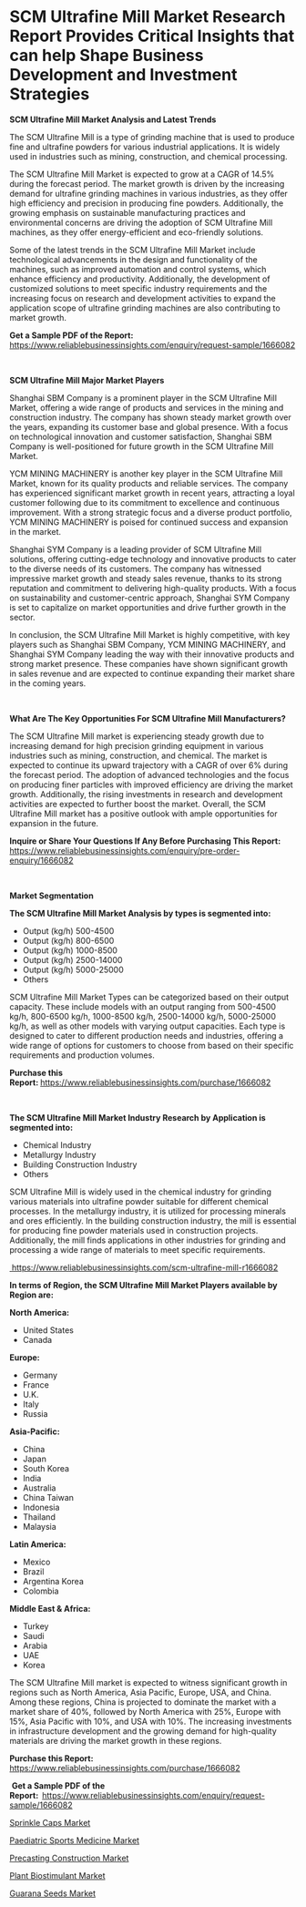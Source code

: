 <p><h1>SCM Ultrafine Mill Market Research Report Provides Critical Insights that can help Shape Business Development and Investment Strategies</h1></p><p><strong>SCM Ultrafine Mill Market Analysis and Latest Trends</strong></p>
<p><p>The SCM Ultrafine Mill is a type of grinding machine that is used to produce fine and ultrafine powders for various industrial applications. It is widely used in industries such as mining, construction, and chemical processing.</p><p>The SCM Ultrafine Mill Market is expected to grow at a CAGR of 14.5% during the forecast period. The market growth is driven by the increasing demand for ultrafine grinding machines in various industries, as they offer high efficiency and precision in producing fine powders. Additionally, the growing emphasis on sustainable manufacturing practices and environmental concerns are driving the adoption of SCM Ultrafine Mill machines, as they offer energy-efficient and eco-friendly solutions.</p><p>Some of the latest trends in the SCM Ultrafine Mill Market include technological advancements in the design and functionality of the machines, such as improved automation and control systems, which enhance efficiency and productivity. Additionally, the development of customized solutions to meet specific industry requirements and the increasing focus on research and development activities to expand the application scope of ultrafine grinding machines are also contributing to market growth.</p></p>
<p><strong>Get a Sample PDF of the Report:&nbsp;</strong> <a href="https://www.reliablebusinessinsights.com/enquiry/request-sample/1666082">https://www.reliablebusinessinsights.com/enquiry/request-sample/1666082</a></p>
<p>&nbsp;</p>
<p><strong>SCM Ultrafine Mill Major Market Players</strong></p>
<p><p>Shanghai SBM Company is a prominent player in the SCM Ultrafine Mill Market, offering a wide range of products and services in the mining and construction industry. The company has shown steady market growth over the years, expanding its customer base and global presence. With a focus on technological innovation and customer satisfaction, Shanghai SBM Company is well-positioned for future growth in the SCM Ultrafine Mill Market.</p><p>YCM MINING MACHINERY is another key player in the SCM Ultrafine Mill Market, known for its quality products and reliable services. The company has experienced significant market growth in recent years, attracting a loyal customer following due to its commitment to excellence and continuous improvement. With a strong strategic focus and a diverse product portfolio, YCM MINING MACHINERY is poised for continued success and expansion in the market.</p><p>Shanghai SYM Company is a leading provider of SCM Ultrafine Mill solutions, offering cutting-edge technology and innovative products to cater to the diverse needs of its customers. The company has witnessed impressive market growth and steady sales revenue, thanks to its strong reputation and commitment to delivering high-quality products. With a focus on sustainability and customer-centric approach, Shanghai SYM Company is set to capitalize on market opportunities and drive further growth in the sector.</p><p>In conclusion, the SCM Ultrafine Mill Market is highly competitive, with key players such as Shanghai SBM Company, YCM MINING MACHINERY, and Shanghai SYM Company leading the way with their innovative products and strong market presence. These companies have shown significant growth in sales revenue and are expected to continue expanding their market share in the coming years.</p></p>
<p>&nbsp;</p>
<p><strong>What Are The Key Opportunities For SCM Ultrafine Mill Manufacturers?</strong></p>
<p><p>The SCM Ultrafine Mill market is experiencing steady growth due to increasing demand for high precision grinding equipment in various industries such as mining, construction, and chemical. The market is expected to continue its upward trajectory with a CAGR of over 6% during the forecast period. The adoption of advanced technologies and the focus on producing finer particles with improved efficiency are driving the market growth. Additionally, the rising investments in research and development activities are expected to further boost the market. Overall, the SCM Ultrafine Mill market has a positive outlook with ample opportunities for expansion in the future.</p></p>
<p><strong>Inquire or Share Your Questions If Any Before Purchasing This Report:</strong> <a href="https://www.reliablebusinessinsights.com/enquiry/pre-order-enquiry/1666082">https://www.reliablebusinessinsights.com/enquiry/pre-order-enquiry/1666082</a></p>
<p>&nbsp;</p>
<p><strong>Market Segmentation</strong></p>
<p><strong>The SCM Ultrafine Mill Market Analysis by types is segmented into:</strong></p>
<p><ul><li>Output (kg/h) 500-4500</li><li>Output (kg/h) 800-6500</li><li>Output (kg/h) 1000-8500</li><li>Output (kg/h) 2500-14000</li><li>Output (kg/h) 5000-25000</li><li>Others</li></ul></p>
<p><p>SCM Ultrafine Mill Market Types can be categorized based on their output capacity. These include models with an output ranging from 500-4500 kg/h, 800-6500 kg/h, 1000-8500 kg/h, 2500-14000 kg/h, 5000-25000 kg/h, as well as other models with varying output capacities. Each type is designed to cater to different production needs and industries, offering a wide range of options for customers to choose from based on their specific requirements and production volumes.</p></p>
<p><strong>Purchase this Report:&nbsp;</strong><a href="https://www.reliablebusinessinsights.com/purchase/1666082">https://www.reliablebusinessinsights.com/purchase/1666082</a></p>
<p>&nbsp;</p>
<p><strong>The SCM Ultrafine Mill Market Industry Research by Application is segmented into:</strong></p>
<p><ul><li>Chemical Industry</li><li>Metallurgy Industry</li><li>Building Construction Industry</li><li>Others</li></ul></p>
<p><p>SCM Ultrafine Mill is widely used in the chemical industry for grinding various materials into ultrafine powder suitable for different chemical processes. In the metallurgy industry, it is utilized for processing minerals and ores efficiently. In the building construction industry, the mill is essential for producing fine powder materials used in construction projects. Additionally, the mill finds applications in other industries for grinding and processing a wide range of materials to meet specific requirements.</p></p>
<p><a href="https://www.reliablebusinessinsights.com/scm-ultrafine-mill-r1666082">&nbsp;https://www.reliablebusinessinsights.com/scm-ultrafine-mill-r1666082</a></p>
<p><strong>In terms of Region, the SCM Ultrafine Mill Market Players available by Region are:</strong></p>
<p>
    <p> <strong> North America: </strong>
        <ul>
            <li>United States</li>
            <li>Canada</li>
        </ul>
        </p> 
    <p> <strong> Europe: </strong>
        <ul>
            <li>Germany</li>
            <li>France</li>
            <li>U.K.</li>
            <li>Italy</li>
            <li>Russia</li>
        </ul>
        </p> 
    <p> <strong> Asia-Pacific: </strong>
        <ul>
            <li>China</li>
            <li>Japan</li>
            <li>South Korea</li>
            <li>India</li>
            <li>Australia</li>
            <li>China Taiwan</li>
            <li>Indonesia</li>
            <li>Thailand</li>
            <li>Malaysia</li>
        </ul>
        </p> 
    <p> <strong> Latin America: </strong>
        <ul>
            <li>Mexico</li>
            <li>Brazil</li>
            <li>Argentina Korea</li>
            <li>Colombia</li>
        </ul>
        </p> 
    <p> <strong> Middle East & Africa: </strong>
        <ul>
            <li>Turkey</li>
            <li>Saudi</li>
            <li>Arabia</li>
            <li>UAE</li>
            <li>Korea</li>
        </ul>
    </p>
    </p>
<p><p>The SCM Ultrafine Mill market is expected to witness significant growth in regions such as North America, Asia Pacific, Europe, USA, and China. Among these regions, China is projected to dominate the market with a market share of 40%, followed by North America with 25%, Europe with 15%, Asia Pacific with 10%, and USA with 10%. The increasing investments in infrastructure development and the growing demand for high-quality materials are driving the market growth in these regions.</p></p>
<p><strong>Purchase this Report: </strong><a href="https://www.reliablebusinessinsights.com/purchase/1666082">https://www.reliablebusinessinsights.com/purchase/1666082</a></p>
<p>&nbsp;<strong>Get a Sample PDF of the Report:&nbsp;&nbsp;</strong><a href="https://www.reliablebusinessinsights.com/enquiry/request-sample/1666082">https://www.reliablebusinessinsights.com/enquiry/request-sample/1666082</a></p>
<p><strong></strong></p>
<p><p><a href="https://github.com/Krish2023na/Market-Research-Report-List-5/blob/main/sprinkle-caps-market.md">Sprinkle Caps Market</a></p><p><a href="https://github.com/sydneyHaley871/Market-Research-Report-List-1/blob/main/paediatric-sports-medicine-market.md">Paediatric Sports Medicine Market</a></p><p><a href="https://github.com/RickHolmes3/Market-Research-Report-List-6/blob/main/precasting-construction-market.md">Precasting Construction Market</a></p><p><a href="https://github.com/widyafarer/Market-Research-Report-List-1/blob/main/plant-biostimulant-market.md">Plant Biostimulant Market</a></p><p><a href="https://github.com/seamusocallaghan/Market-Research-Report-List-1/blob/main/guarana-seeds-market.md">Guarana Seeds Market</a></p></p>